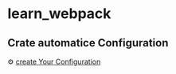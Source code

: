 # learn_webpack

## Crate automatice Configuration
⚙ [create Your Configuration]( https://createapp.dev/)
